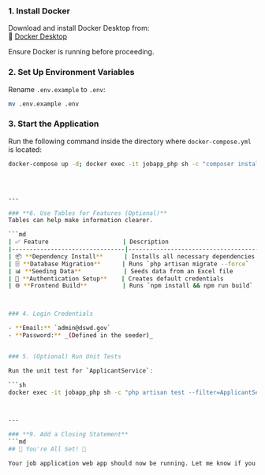 ### 1. Install Docker

Download and install Docker Desktop from:  
🔗 [Docker Desktop](https://www.docker.com/products/docker-desktop/)

Ensure Docker is running before proceeding.

### 2. Set Up Environment Variables

Rename `.env.example` to `.env`:

```sh
mv .env.example .env
```

### 3. Start the Application

Run the following command inside the directory where `docker-compose.yml` is located:

```sh
docker-compose up -d; docker exec -it jobapp_php sh -c "composer install --no-dev --optimize-autoloader && php artisan migrate --force && php artisan db:seed && npm install && npm run build"




---

### **6. Use Tables for Features (Optional)**  
Tables can help make information clearer.

```md
| ✅ Feature                     | Description                           |
|--------------------------------|---------------------------------------|
| 📦 **Dependency Install**      | Installs all necessary dependencies  |
| 🗄️ **Database Migration**      | Runs `php artisan migrate --force`   |
| 📊 **Seeding Data**            | Seeds data from an Excel file        |
| 🔑 **Authentication Setup**    | Creates default credentials          |
| 🌐 **Frontend Build**          | Runs `npm install && npm run build`  |



### 4. Login Credentials

- **Email:** `admin@dswd.gov`
- **Password:** _(Defined in the seeder)_


### 5. (Optional) Run Unit Tests

Run the unit test for `ApplicantService`:

```sh
docker exec -it jobapp_php sh -c "php artisan test --filter=ApplicantServiceTest"



---

### **9. Add a Closing Statement**
```md
## 🎯 You're All Set! 🚀

Your job application web app should now be running. Let me know if you need any modifications!


